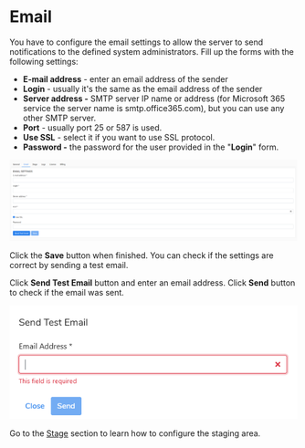 # Email

You have to configure the email settings to allow the server to send notifications to the defined system administrators. Fill up the forms with the following settings:

* **E-mail address** - enter an email address of the sender
* **Login** - usually it's the same as the email address of the sender
* **Server address -** SMTP server IP name or address \(for Microsoft 365 service the server name is smtp.office365.com\), but you can use any other SMTP server.
* **Port** - usually port 25 or 587 is used.
* **Use SSL** - select it if you want to use SSL protocol.
* **Password -** the password for the user provided in the "**Login**" form.

![](../../../.gitbook/assets/image%20%2861%29.png)

Click the **Save** button when finished. You can check if the settings are correct by sending a test email. 

Click **Send Test Email** button and enter an email address. Click **Send** button to check if the email was sent.

![](../../../.gitbook/assets/image%20%2863%29.png)



Go to the [Stage](https://storware.gitbook.io/kodo-for-cloud-office365/administration/kodoadmin-user-guide/settings/stage) section to learn how to configure the staging area.

